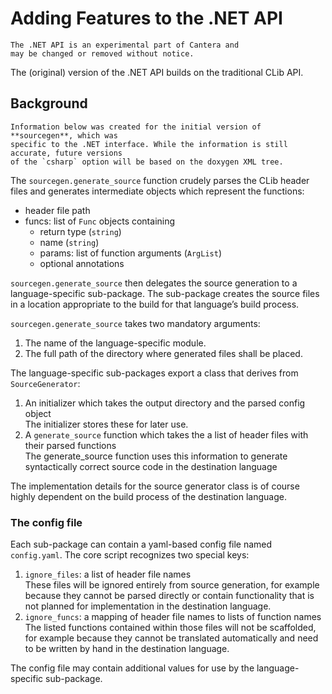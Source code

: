 # Adding Features to the .NET API

```{warning}
The .NET API is an experimental part of Cantera and
may be changed or removed without notice.
```

The (original) version of the .NET API builds on the traditional CLib API.

## Background

```{note}
Information below was created for the initial version of **sourcegen**, which was
specific to the .NET interface. While the information is still accurate, future versions
of the `csharp` option will be based on the doxygen XML tree.
```

The `sourcegen.generate_source` function crudely parses the CLib header files and generates intermediate objects which represent the functions:
* header file path
* funcs: list of `Func` objects containing
    * return type (`string`)
    * name (`string`)
    * params: list of function arguments (`ArgList`)
    * optional annotations

`sourcegen.generate_source` then delegates the source generation to a language-specific sub-package. The sub-package creates the source files in a location appropriate to the build for that language’s build process.

`sourcegen.generate_source` takes two mandatory arguments:
1. The name of the language-specific module.
1. The full path of the directory where generated files shall be placed.

The language-specific sub-packages export a class that derives from `SourceGenerator`:
1. An initializer which takes the output directory and the parsed config object\
    The initializer stores these for later use.
1. A `generate_source` function which takes the a list of header files with their parsed functions\
    The generate_source function uses this information to generate syntactically correct source code in the destination language

The implementation details for the source generator class is of course highly dependent on the build process of the destination language.

### The config file

Each sub-package can contain a yaml-based config file named `config.yaml`. The core script recognizes two special keys:
1. `ignore_files`: a list of header file names\
    These files will be ignored entirely from source generation, for example because they cannot be parsed directly or contain functionality that is not planned for implementation in the destination language.
1. `ignore_funcs`: a mapping of header file names to lists of function names\
    The listed functions contained within those files will not be scaffolded, for example because they cannot be translated automatically and need to be written by hand in the destination language.

The config file may contain additional values for use by the language-specific sub-package.
